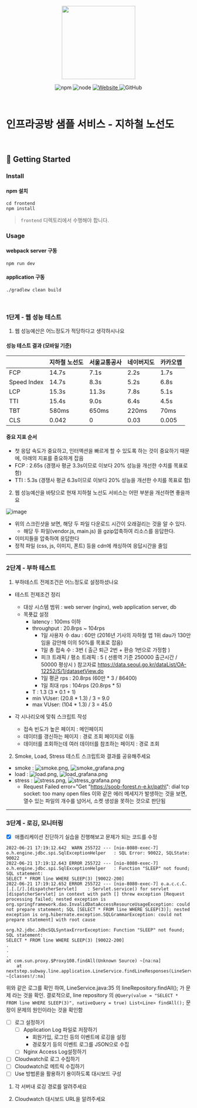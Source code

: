 <p align="center">
    <img width="200px;" src="https://raw.githubusercontent.com/woowacourse/atdd-subway-admin-frontend/master/images/main_logo.png"/>
</p>
<p align="center">
  <img alt="npm" src="https://img.shields.io/badge/npm-%3E%3D%205.5.0-blue">
  <img alt="node" src="https://img.shields.io/badge/node-%3E%3D%209.3.0-blue">
  <a href="https://edu.nextstep.camp/c/R89PYi5H" alt="nextstep atdd">
    <img alt="Website" src="https://img.shields.io/website?url=https%3A%2F%2Fedu.nextstep.camp%2Fc%2FR89PYi5H">
  </a>
  <img alt="GitHub" src="https://img.shields.io/github/license/next-step/atdd-subway-service">
</p>

<br>

# 인프라공방 샘플 서비스 - 지하철 노선도

<br>

## 🚀 Getting Started

### Install
#### npm 설치
```
cd frontend
npm install
```
> `frontend` 디렉토리에서 수행해야 합니다.

### Usage
#### webpack server 구동
```
npm run dev
```
#### application 구동
```
./gradlew clean build
```
<br>


### 1단계 - 웹 성능 테스트
1. 웹 성능예산은 어느정도가 적당하다고 생각하시나요

#### 성능 테스트 결과 (모바일 기준)

|             |지하철 노선도| 서울교통공사 | 네이버지도 | 카카오맵 |
|-------------|------------|-------------|-----------|---------|
| FCP         | 14.7s      | 7.1s        | 2.2s      | 1.7s    |
| Speed Index | 14.7s      | 8.3s        | 5.2s      | 6.8s    | 
| LCP         | 15.3s      | 11.3s       | 7.8s      | 5.1s    |
| TTI         | 15.4s      | 9.0s        | 6.4s      | 4.5s    | 
| TBT         | 580ms      | 650ms       | 220ms     | 70ms    |
| CLS         | 0.042      | 0           | 0.03      | 0.005   | 

#### 중요 지표 순서

- 첫 응답 속도가 중요하고, 인터액션을 빠르게 할 수 있도록 하는 것이 중요하기 때문에, 아래의 지표를 중요하게 잡음
- FCP : 2.65s (경쟁사 평균 3.3s이므로 이보다 20% 성능을 개선한 수치를 목표로 함)
- TTI : 5.3s (경쟁사 평균 6.3s이므로 이보다 20% 성능을 개선한 수치를 목표로 함)


2. 웹 성능예산을 바탕으로 현재 지하철 노선도 서비스는 어떤 부분을 개선하면 좋을까요

![image](https://user-images.githubusercontent.com/34637627/174485879-cffd5e93-2763-48a3-92ad-a62e8c75c282.png)

- 위의 스크린샷을 보면, 해당 두 파일 다운로드 시간이 오래걸리는 것을 알 수 있다.
  - 해당 두 파일(vendor.js, main.js) 을 gzip압축하여 리소스를 응답한다.
- 이미지들을 압축하여 응답한다
- 정적 파일 (css, js, 이미지, 폰트) 등을 cdn에 캐싱하여 응답시간을 줄임


---

### 2단계 - 부하 테스트 
1. 부하테스트 전제조건은 어느정도로 설정하셨나요
- 테스트 전제조건 정리
  - 대상 시스템 범위 : web server (nginx), web application server, db
  - 목푯값 설정
    - latency : 100ms 이하
    - throughput : 20.8rps ~ 104rps
      - 1일 사용자 수 dau : 60만 (2016년 기사의 자하철 앱 1위 dau가 130만임을 감안해 이의 50%를 목표로 잡음)
      - 1일 총 접속 수 : 3번 ( 출근 퇴근 2번 + 환승 1번으로 가정함 )
      - 피크 트래픽 / 평소 트래픽 : 5  ( 선릉역 기준 250000 출근시간 / 50000 평상시 ) 참고자료 https://data.seoul.go.kr/dataList/OA-12252/S/1/datasetView.do
      - 1일 평균 rps : 20.8rps (60만 * 3 / 86400)
      - 1일 최대 rps : 104rps (20.8rps * 5)
    - T : 1.3 (3 * 0.1 + 1)
    - min VUser: (20.8 * 1.3) / 3 = 9.0
    - max VUser: (104 * 1.3) / 3 = 45.0

- 각 시나리오에 맞춰 스크립트 작성
  - 접속 빈도가 높은 페이지 : 메인페이지
  - 데이터를 갱신하는 페이지 : 경로 조회 페이지로 이동
  - 데이터를 조회하는데 여러 데이터를 참조하는 페이지 : 경로 조회


2. Smoke, Load, Stress 테스트 스크립트와 결과를 공유해주세요
- smoke : ![smoke.png](smoke.png), ![smoke_grafana.png](smoke_grafana.png)
- load :  ![load.png](load.png), ![load_grafana.png](load_grafana.png)
- stress : ![stress.png](stress.png), ![stress_grafana.png](stress_grafana.png)
  -  Request Failed error="Get \"https://soob-forest.n-e.kr/path\": dial tcp socket: too many open files 이와 같은 에러 메세지가 발생하는 것을 보면, 열수 있는 파일의 개수를 넘어서, 소켓 생성을 못하는 것으로 판단됨 

---

### 3단계 - 로깅, 모니터링
- [x] 애플리케이션 진단하기 실습을 진행해보고 문제가 되는 코드를 수정
```
2022-06-21 17:19:12.642  WARN 255722 --- [nio-8080-exec-7] o.h.engine.jdbc.spi.SqlExceptionHelper   : SQL Error: 90022, SQLState: 90022
2022-06-21 17:19:12.643 ERROR 255722 --- [nio-8080-exec-7] o.h.engine.jdbc.spi.SqlExceptionHelper   : Function "SLEEP" not found; SQL statement:
SELECT * FROM line WHERE SLEEP(3) [90022-200]
2022-06-21 17:19:12.652 ERROR 255722 --- [nio-8080-exec-7] o.a.c.c.C.[.[.[/].[dispatcherServlet]    : Servlet.service() for servlet [dispatcherServlet] in context with path [] threw exception [Request processing failed; nested exception is org.springframework.dao.InvalidDataAccessResourceUsageException: could not prepare statement; SQL [SELECT * FROM line WHERE SLEEP(3)]; nested exception is org.hibernate.exception.SQLGrammarException: could not prepare statement] with root cause

org.h2.jdbc.JdbcSQLSyntaxErrorException: Function "SLEEP" not found; SQL statement:
SELECT * FROM line WHERE SLEEP(3) [90022-200]
.
.
.
at com.sun.proxy.$Proxy108.findAll(Unknown Source) ~[na:na]
	at nextstep.subway.line.application.LineService.findLineResponses(LineService.java:35) ~[classes!/:na]
```
위와 같은 로그를 확인 하여, LineService.java:35 의 lineRepository.findAll(); 가 문제 라는 것을 확인.
결로적으로, line repository 의 
`@Query(value = "SELECT * FROM line WHERE SLEEP(3)", nativeQuery = true) List<Line> findAll();`
문장이 문제의 원인이라는 것을 확인함

- [ ] 로그 설정하기
  - [ ] Application Log 파일로 저장하기
    - 회원가입, 로그인 등의 이벤트에 로깅을 설정
    - 경로찾기 등의 이벤트 로그를 JSON으로 수집
  - [ ] Nginx Access Log설정하기
- [ ] Cloudwatch로 로그 수집하기
- [ ] Cloudwatch로 메트릭 수집하기
- [ ] Use 방법론을 활용하기 용이하도록 대시보드 구성

1. 각 서버내 로깅 경로를 알려주세요

2. Cloudwatch 대시보드 URL을 알려주세요
